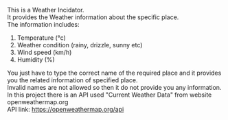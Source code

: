 This is a Weather Incidator. <br>
It provides the Weather information about the specific place. <br>
The information includes: <br>
1) Temperature (°c) <br>
2) Weather condition (rainy, drizzle, sunny etc) <br>
3) Wind speed (km/h) <br>
4) Humidity (%) <br>

You just have to type the correct  name of the required place and it provides you the related information of specified place. <br>
Invalid names are not allowed so then it do not provide you any information. <br>
In this project there is an API used "Current Weather Data" from website openweathermap.org <br>
API link: https://openweathermap.org/api
